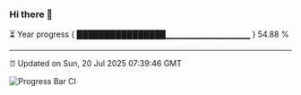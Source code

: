 ### Hi there 👋

⏳ Year progress { ████████████████▁▁▁▁▁▁▁▁▁▁▁▁▁▁ } 54.88 %

---

⏰ Updated on Sun, 20 Jul 2025 07:39:46 GMT

![Progress Bar CI](https://github.com/IshwaranRudhara/GIT-ACTION/workflows/Progress%20Bar%20CI/badge.svg)
